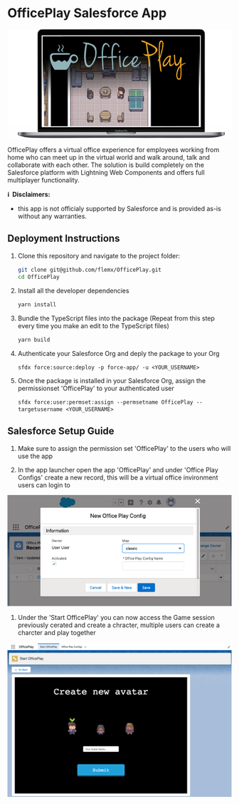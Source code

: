 # OfficePlay Salesforce App

<img  src="github_files/OfficePlay_laptop.png" />

OfficePlay offers a virtual office experience for employees working from home who can meet up in the virtual world and walk around, talk and collaborate with each other. The solution is build completely on the Salesforce platform with Lightning Web Components and offers full multiplayer functionality.

**ℹ️&nbsp;&nbsp;Disclaimers:**

- this app is not officialy supported by Salesforce and is provided as-is without any warranties.

## Deployment Instructions

1. Clone this repository and navigate to the project folder:

   ```sh
   git clone git@github.com/flemx/OfficePlay.git
   cd OfficePlay
   ```

1. Install all the developer dependencies 

   ```sh
   yarn install
   ```

1. Bundle the TypeScript files into the package (Repeat from this step every time you make an edit to the TypeScript files)

   ```sh
   yarn build
   ```

1. Authenticate your Salesforce Org and deply the package to your Org

   ```apex
   sfdx force:source:deploy -p force-app/ -u <YOUR_USERNAME>
   ```

1. Once the package is installed in your Salesforce Org, assign the permissionset 'OfficePlay' to your authenticated user

   ```apex
   sfdx force:user:permset:assign --permsetname OfficePlay --targetusername <YOUR_USERNAME>
   ```

## Salesforce Setup Guide


1. Make sure to assign the permission set 'OfficePlay' to the users who will use the app


1. In the app launcher open the app 'OfficePlay' and under 'Office Play Configs' create a new record, this will be a virtual office invironment users can login to

<img src="github_files/newgame.jpg" />

1. Under the 'Start OfficePlay' you can now access the Game session previously cerated and create a chracter, multiple users can create a charcter and play together

<img src="github_files/newchar.jpg" />



